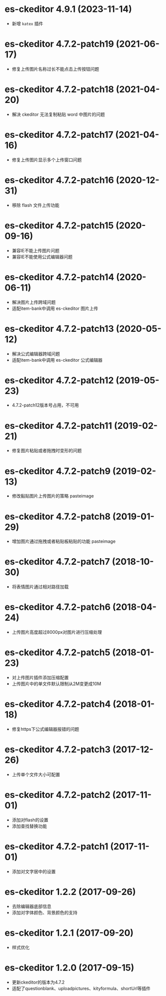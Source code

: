 # es-ckeditor 4.9.1 (2023-11-14)

*  新增 `katex` 插件

# es-ckeditor 4.7.2-patch19 (2021-06-17)

* 修复上传图片名称过长不能点击上传按钮问题

# es-ckeditor 4.7.2-patch18 (2021-04-20)

* 解决 ckeditor 无法复制粘贴 word 中图片的问题

# es-ckeditor 4.7.2-patch17 (2021-04-16)

* 修复上传图片显示多个上传窗口问题

# es-ckeditor 4.7.2-patch16 (2020-12-31)

* 移除 flash 文件上传功能

# es-ckeditor 4.7.2-patch15 (2020-09-16)

* 兼容IE不能上传图片问题
* 兼容IE不能使用公式编辑器问题

# es-ckeditor 4.7.2-patch14 (2020-06-11)

* 解决图片上传跨域问题
* 适配item-bank中调用 es-ckeditor 图片上传

# es-ckeditor 4.7.2-patch13 (2020-05-12)

* 解决公式编辑器跨域问题
* 适配item-bank中调用 es-ckeditor 公式编辑器

# es-ckeditor 4.7.2-patch12 (2019-05-23)

* 4.7.2-patch12版本号占用，不可用

# es-ckeditor 4.7.2-patch11 (2019-02-21)

* 修复图片粘贴或者拖拽时变形的问题

# es-ckeditor 4.7.2-patch9 (2019-02-13)

* 修改黏贴图片上传图片的策略 pasteimage

# es-ckeditor 4.7.2-patch8 (2019-01-29)

* 增加图片通过拖拽或者粘贴板粘贴的功能 pasteimage

# es-ckeditor 4.7.2-patch7 (2018-10-30)

* 将表情图片通过相对路径加载

# es-ckeditor 4.7.2-patch6 (2018-04-24)

* 上传图片高度超过8000px对图片进行压缩处理

# es-ckeditor 4.7.2-patch5 (2018-01-23)

* 对上传图片插件添加压缩配置
* 上传图片中的单文件默认限制从2M变更成10M

# es-ckeditor 4.7.2-patch4 (2018-01-18)

* 修复https下公式编辑器报错的问题

# es-ckeditor 4.7.2-patch3 (2017-12-26)

* 上传单个文件大小可配置

# es-ckeditor 4.7.2-patch2 (2017-11-01)

* 添加对flash的设置
* 添加查找替换功能

# es-ckeditor 4.7.2-patch1 (2017-11-01)

* 添加对文字居中的设置

# es-ckeditor 1.2.2 (2017-09-26)

* 去除编辑器底部信息
* 添加对字体颜色、背景颜色的支持

# es-ckeditor 1.2.1 (2017-09-20)

* 样式优化

# es-ckeditor 1.2.0 (2017-09-15)

* 更新ckeditor的版本为4.7.2
* 适配了questionblank、uploadpictures、kityformula、shortUrl等插件
